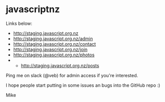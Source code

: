 # javascriptnz

Links below:


- http://staging.javascript.org.nz
- http://staging.javascript.org.nz/admin
- http://staging.javascript.org.nz/contact
- http://staging.javascript.org.nz/join
- http://staging.javascript.org.nz/photos
- - http://staging.javascript.org.nz/posts

Ping me on slack (@veb) for admin access if you're interested.

I hope people start putting in some issues an bugs into the GitHub repo :)

Mike
